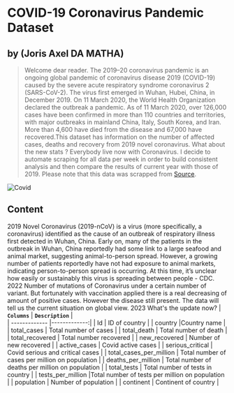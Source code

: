 # COVID-19 Coronavirus Pandemic Dataset 

## by (Joris Axel DA MATHA)

> Welcome dear reader.
The 2019–20 coronavirus pandemic is an ongoing global pandemic of coronavirus disease 2019 (COVID-19) caused by the severe acute respiratory syndrome coronavirus 2 (SARS-CoV-2). The virus first emerged in Wuhan, Hubei, China, in December 2019. On 11 March 2020, the World Health Organization declared the outbreak a pandemic. As of 11 March 2020, over 126,000 cases have been confirmed in more than 110 countries and territories, with major outbreaks in mainland China, Italy, South Korea, and Iran. More than 4,600 have died from the disease and 67,000 have recovered.This dataset has information on the number of affected cases, deaths and recovery from 2019 novel coronavirus.
What about the new stats ? Everybody live now with Coronavirus. I decide to automate scraping for all data per week in order to build consistent analysis and then compare the results of current year with those of 2019. Please note that this data was scrapped from [Source](https://www.worldometers.info/coronavirus/). 

![Covid](https://france3-regions.francetvinfo.fr/image/wsuJ2rtfoQYyc3wIHypmO9JyNBU/600x400/regions/2020/06/09/5edfa280c0ba6_mona-4723088.jpg)


## Content 
2019 
Novel Coronavirus (2019-nCoV) is a virus (more specifically, a coronavirus) identified as the cause of an outbreak of respiratory illness first detected in Wuhan, China. Early on, many of the patients in the outbreak in Wuhan, China reportedly had some link to a large seafood and animal market, suggesting animal-to-person spread. However, a growing number of patients reportedly have not had exposure to animal markets, indicating person-to-person spread is occurring. At this time, it’s unclear how easily or sustainably this virus is spreading between people - CDC. 
2022
Number of mutations of Coronavirus under a certain number of variant. But fortunately with vaccination applied there is a real decreasing of amount of positive cases. However the disease still present. The data will tell us the current situation on global view. 
2023
What's the update now?
| **`Columns`**        | **`Description`**  |  
| ------------- |-------------:|
| Id   | ID of country |
| country       |Country name     |
| total_cases | Total number of cases   |
| total_death   | Total number of death |
| total_recovered      | Total number recovered  |
| new_recovered | Number of new recovered      |
| active_cases   | Covid active cases |
| serious_critical     | Covid serious and critical cases |
| total_cases_per_million      | Total number of cases per million on population  |
| deaths_per_million | Total number of deaths per million on population   |
| total_tests   | Total number of tests in country |
| tests_per_million      |Total number of tests per million on population   |
| population | Number of population  |
| continent   | Continent of country |

